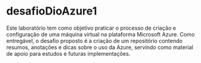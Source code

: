 # desafioDioAzure1
Este laboratório tem como objetivo praticar o processo de criação e configuração de uma máquina virtual na plataforma Microsoft Azure. Como entregável, o desafio proposto é a criação de um repositório contendo resumos, anotações e dicas sobre o uso da Azure, servindo como material de apoio para estudos e futuras implementações.
